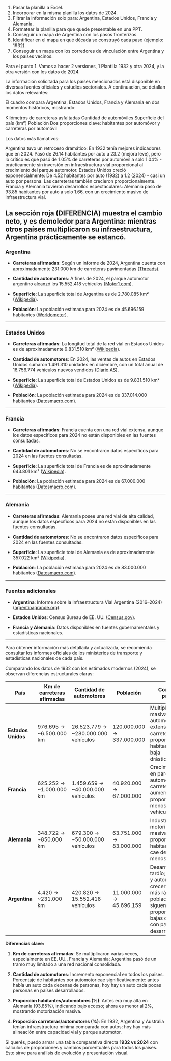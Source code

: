 1. Pasar la planilla a Excel.
2. Incorporar en la misma planilla los datos de 2024.
3. Filtrar la información solo para: Argentina, Estados Unidos, Francia y Alemania.
4. Formatear la planilla para que quede presentable en una PPT.
5. Conseguir un mapa de Argentina con los pasos fronterizos.
6. Identificar en el mapa en qué década se construyó cada paso (ejemplo: 1932).
7. Conseguir un mapa con los corredores de vinculación entre Argentina y los países vecinos.


Para el punto 1. Vamos a hacer 2 versiones, 1 Plantilla 1932 y otra 2024, y la otra versión con los datos de 2024.

La información solicitada para los países mencionados está disponible en diversas fuentes oficiales y estudios sectoriales. A continuación, se detallan los datos relevantes:

El cuadro compara Argentina, Estados Unidos, Francia y Alemania en dos momentos históricos, mostrando:

Kilómetros de carreteras asfaltadas
Cantidad de automóviles
Superficie del país (km²)
Población
Dos proporciones clave: habitantes por automóvor y carreteras por automóvil

Los datos más llamativos:

Argentina tuvo un retroceso dramático: En 1932 tenía mejores indicadores que en 2024. Pasó de 26.14 habitantes por auto a 23.2 (mejora leve), pero lo crítico es que pasó de 1.05% de carreteras por automóvil a solo 1.04% - prácticamente sin inversión en infraestructura vial proporcional al crecimiento del parque automotor.
Estados Unidos creció exponencialmente: De 4.52 habitantes por auto (1932) a 1.2 (2024) - casi un auto por persona. Las carreteras también crecieron proporcionalmente.
Francia y Alemania tuvieron desarrollos espectaculares: Alemania pasó de 93.85 habitantes por auto a solo 1.66, con un crecimiento masivo de infraestructura vial.

La sección roja (DIFERENCIA) muestra el cambio neto, y es demoledor para Argentina: mientras otros países multiplicaron su infraestructura, Argentina prácticamente se estancó.
---

### Argentina
    
* **Carreteras afirmadas**: Según un informe de 2024, Argentina cuenta con aproximadamente 231.000 km de carreteras pavimentadas ([Threads][1]).

* **Cantidad de automotores**: A fines de 2024, el parque automotor argentino alcanzó los 15.552.418 vehículos ([Motor1.com][2]).

* **Superficie**: La superficie total de Argentina es de 2.780.085 km² ([Wikipedia][3]).

* **Población**: La población estimada para 2024 es de 45.696.159 habitantes ([Worldometer][4]).

---

### Estados Unidos

* **Carreteras afirmadas**: La longitud total de la red vial en Estados Unidos es de aproximadamente 9.831.510 km² ([Wikipedia][5]).

* **Cantidad de automotores**: En 2024, las ventas de autos en Estados Unidos sumaron 1.491.310 unidades en diciembre, con un total anual de 16.756.774 vehículos nuevos vendidos ([Diario AS][6]).

* **Superficie**: La superficie total de Estados Unidos es de 9.831.510 km² ([Wikipedia][5]).

* **Población**: La población estimada para 2024 es de 337.014.000 habitantes ([Datosmacro.com][7]).

---

### Francia

* **Carreteras afirmadas**: Francia cuenta con una red vial extensa, aunque los datos específicos para 2024 no están disponibles en las fuentes consultadas.

* **Cantidad de automotores**: No se encontraron datos específicos para 2024 en las fuentes consultadas.

* **Superficie**: La superficie total de Francia es de aproximadamente 643.801 km² ([Wikipedia][8]).

* **Población**: La población estimada para 2024 es de 67.000.000 habitantes ([Datosmacro.com][7]).

---

### Alemania

* **Carreteras afirmadas**: Alemania posee una red vial de alta calidad, aunque los datos específicos para 2024 no están disponibles en las fuentes consultadas.

* **Cantidad de automotores**: No se encontraron datos específicos para 2024 en las fuentes consultadas.

* **Superficie**: La superficie total de Alemania es de aproximadamente 357.022 km² ([Wikipedia][8]).

* **Población**: La población estimada para 2024 es de 83.000.000 habitantes ([Datosmacro.com][7]).

---

### Fuentes adicionales

* **Argentina**: Informe sobre la Infraestructura Vial Argentina (2016–2024) ([argentinagrande.org][9]).

* **Estados Unidos**: Census Bureau de EE. UU. ([Census.gov][10]).

* **Francia y Alemania**: Datos disponibles en fuentes gubernamentales y estadísticas nacionales.

---

Para obtener información más detallada y actualizada, se recomienda consultar los informes oficiales de los ministerios de transporte y estadísticas nacionales de cada país.

[1]: https://www.threads.com/%40menteplay/post/C8iqmC9Jd1Q?hl=en&utm_source=chatgpt.com "Ranking de los países latinoamericanos con mayor ..."
[2]: https://ar.motor1.com/news/761858/informe-parque-automotor-afac-2024/?utm_source=chatgpt.com "El parque automotor argentino envejece cada vez más"
[3]: https://en.wikipedia.org/wiki/Argentina?utm_source=chatgpt.com "Argentina"
[4]: https://www.worldometers.info/world-population/argentina-population/?utm_source=chatgpt.com "Argentina Population (2025)"
[5]: https://es.wikipedia.org/wiki/Estados_Unidos?utm_source=chatgpt.com "Estados Unidos - Wikipedia, la enciclopedia libre"
[6]: https://us.as.com/autos/rankings/quien-gano-y-perdio-en-2024-ventas-de-autos-en-estados-unidos/?utm_source=chatgpt.com "¿Quién ganó y perdió en 2024? Ventas de autos ..."
[7]: https://datosmacro.expansion.com/paises/usa?utm_source=chatgpt.com "Economía y demografía de Estados Unidos 2025"
[8]: https://en.wikipedia.org/wiki/List_of_countries_and_dependencies_by_area?utm_source=chatgpt.com "List of countries and dependencies by area"
[9]: https://argentinagrande.org/descargar-documento-noticia?archivo=l1wmpHfjzHKs5TRIN7PbrvqRkx7IZpS8n9K5O2rn.pdf&nombre=Informe+sobre+la+Infraestructura+Vial+Argentina+%282016%E2%80%932024%29&utm_source=chatgpt.com "Informe sobre la Infraestructura Vial Argentina (2016–2024)"
[10]: https://www.census.gov/newsroom/press-releases/2025/vintage-2024-popest/vintage-2024-popest-spanish.html?utm_source=chatgpt.com "Crece la población en las ciudades y los pueblos de ..."


Comparando los datos de 1932 con los estimados modernos (2024), se observan diferencias estructurales claras:

| País               | Km de carreteras afirmadas | Cantidad de automotores             | Población                 | Comentario principal                                                                                                                                                   |
| ------------------ | -------------------------- | ----------------------------------- | ------------------------- | ---------------------------------------------------------------------------------------------------------------------------------------------------------------------- |
| **Estados Unidos** | 976.695 → ~6.500.000 km    | 26.523.779 → ~280.000.000 vehículos | 120.000.000 → 337.000.000 | Multiplicación masiva de automotores y extensión de carreteras; proporción habitantes/auto baja drásticamente.                                                         |
| **Francia**        | 625.252 → ~1.000.000 km    | 1.459.659 → ~40.000.000 vehículos   | 40.920.000 → 67.000.000   | Crecimiento fuerte en parque automotor; carreteras aumentan, pero proporcionalmente menos que vehículos.                                                               |
| **Alemania**       | 348.722 → ~850.000 km      | 679.300 → ~50.000.000 vehículos     | 63.751.000 → 83.000.000   | Industrialización y motorización masiva; proporción habitantes/auto cae de 93,85% a menos del 2%.                                                                      |
| **Argentina**      | 4.420 → ~231.000 km        | 420.820 → 15.552.418 vehículos      | 11.000.000 → 45.696.159   | Desarrollo relativo tardío; carreteras y automotores crecen mucho más rápido que población, pero siguen siendo proporciones bajas comparadas con países desarrollados. |

**Diferencias clave:**

1. **Km de carreteras afirmadas**: Se multiplicaron varias veces, especialmente en EE. UU., Francia y Alemania; Argentina pasó de un tramo muy limitado a una red nacional consolidada.

2. **Cantidad de automotores**: Incremento exponencial en todos los países. Porcentaje de habitantes por automotor cae significativamente: antes había un auto cada decenas de personas, hoy hay un auto cada pocas personas en países desarrollados.

3. **Proporción habitantes/automotores (%)**: Antes era muy alta en Alemania (93,85%), indicando bajo acceso; ahora es menor al 2%, mostrando motorización masiva.

4. **Proporción carreteras/automotores (%)**: En 1932, Argentina y Australia tenían infraestructura mínima comparada con autos; hoy hay más alineación entre capacidad vial y parque automotor.

Si querés, puedo armar una tabla comparativa directa **1932 vs 2024** con cálculos de proporciones y cambios porcentuales para todos los países. Esto sirve para análisis de evolución y presentación visual.
